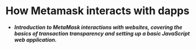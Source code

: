 # How Metamask interacts with dapps
- ***Introduction to MetaMask interactions with websites, covering the basics of transaction transparency and setting up a basic JavaScript web application.***

## 